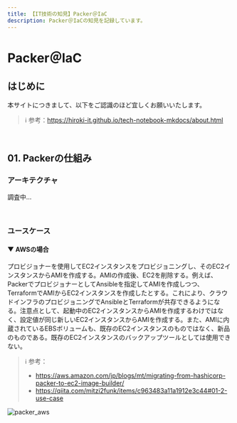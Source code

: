 ```yaml
---
title: 【IT技術の知見】Packer＠IaC
description: Packer＠IaCの知見を記録しています。
---
```


# Packer＠IaC

## はじめに

本サイトにつきまして、以下をご認識のほど宜しくお願いいたします。

> ℹ️ 参考：https://hiroki-it.github.io/tech-notebook-mkdocs/about.html

<br>

## 01. Packerの仕組み

### アーキテクチャ

調査中...

<br>

### ユースケース

#### ▼ AWSの場合

プロビジョナーを使用してEC2インスタンスをプロビジョニングし、そのEC2インスタンスからAMIを作成する。AMIの作成後、EC2を削除する。例えば、PackerでプロビジョナーとしてAnsibleを指定してAMIを作成しつつ、TerraformでAMIからEC2インスタンスを作成したとする。これにより、クラウドインフラのプロビジョニングでAnsibleとTerraformが共存できるようになる。注意点として、起動中のEC2インスタンスからAMIを作成するわけではなく、設定値が同じ新しいEC2インスタンスからAMIを作成する。また、AMIに内蔵されているEBSボリュームも、既存のEC2インスタンスのものではなく、新品のものである。既存のEC2インスタンスのバックアップツールとしては使用できない。

> ℹ️ 参考：
>
> - https://aws.amazon.com/jp/blogs/mt/migrating-from-hashicorp-packer-to-ec2-image-builder/
> - https://qiita.com/mitzi2funk/items/c963483a11a1912e3c44#01-2-use-case

![packer_aws](https://raw.githubusercontent.com/hiroki-it/tech-notebook/master/images/packer_aws.png)

<br>

